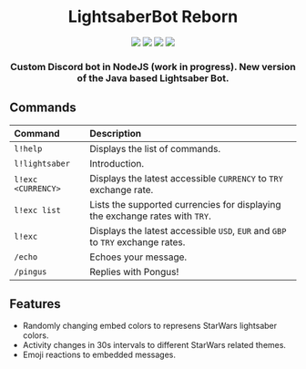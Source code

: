 <div align="center">
<h1>LightsaberBot Reborn</h1>

<img src="https://img.shields.io/github/v/tag/can-aslan/LightsaberBot-Reborn?color=l&label=version">
<img src="https://img.shields.io/github/issues/can-aslan/LightsaberBot-Reborn?label=known%20issues">
<img src="https://img.shields.io/github/commit-activity/w/can-aslan/LightsaberBot-Reborn">
<img src="https://img.shields.io/github/license/can-aslan/LightsaberBot-Reborn">
  
### Custom Discord bot in NodeJS (work in progress). New version of the Java based Lightsaber Bot.
</div>

## Commands
| Command | Description |
| :--- | :--- |
| `l!help` | Displays the list of commands. |
| `l!lightsaber` | Introduction. |
| `l!exc <CURRENCY>` | Displays the latest accessible `CURRENCY` to `TRY` exchange rate. |
| `l!exc list` | Lists the supported currencies for displaying the exchange rates with `TRY`. |
| `l!exc` | Displays the latest accessible `USD`, `EUR` and `GBP` to `TRY` exchange rates. |
| `/echo` | Echoes your message. |
| `/pingus` | Replies with Pongus! |

## Features
+ Randomly changing embed colors to represens StarWars lightsaber colors.
+ Activity changes in 30s intervals to different StarWars related themes.
+ Emoji reactions to embedded messages.



